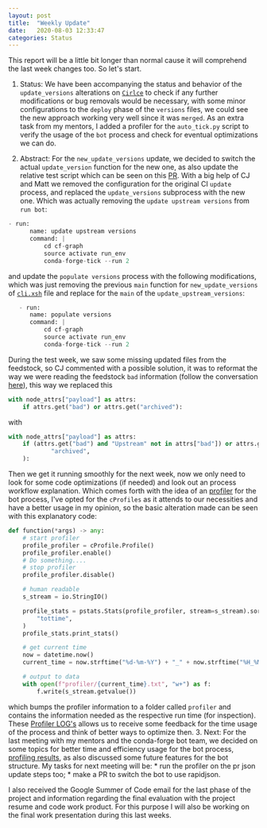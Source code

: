 ```yaml
---
layout: post
title:  "Weekly Update"
date:   2020-08-03 12:33:47
categories: Status
---
```


This report will be a little bit longer than normal cause it will comprehend the last week changes too. So let's start.

  1. Status: We have been accompanying the status and behavior of the `update_versions` alterations on 
  [`Cirlce`](https://circleci.com/) to check if any further modifications or bug removals would be necessary, with some
   minor configurations to the `deploy` phase of the `versions` files, we could see the new approach working very well 
   since it was `merged`. As an extra task from my mentors, I added a profiler for the `auto_tick.py` script to verify 
   the usage of the `bot` process and check for eventual optimizations we can do.
  
  2. Abstract: For the `new_update_versions` update, we decided to switch the actual `update_version` function for the 
  new one, as also update the relative test script which can be seen on this 
  [PR](https://github.com/regro/cf-scripts/pull/1075).  With a big help of CJ and Matt we removed the 
  configuration for the original CI `update` process, and replaced the `update_versions` subprocess with the new one. 
  Which was actually removing the `update upstream versions` from `run bot`:
  ```python
  - run:
        name: update upstream versions	
        command: |	
            cd cf-graph	
            source activate run_env	
            conda-forge-tick --run 2  
  ```
  and update the `populate versions` process with the following modifications, which was just removing the previous 
  `main` function for `new_update_versions` of 
  [`cli.xsh`](https://github.com/regro/cf-scripts/blob/057274f371da27bb4b231105671f9ff7a992f35e/conda_forge_tick/cli.xsh#L86) 
  file and replace for the `main` of the `update_upstream_versions`:
  ```python
     - run:
        name: populate versions
        command: |
            cd cf-graph
            source activate run_env
            conda-forge-tick --run 2
  ```
  During the test week, we saw some missing updated files from the feedstock, so CJ commented with a possible 
  solution, it was to reformat the way we were reading the feedstock `bad` information (follow the conversation 
  [here](https://github.com/regro/cf-scripts/pull/1073)), this way we replaced this
```python
with node_attrs["payload"] as attrs:
    if attrs.get("bad") or attrs.get("archived"):

```
  with 
```python
with node_attrs["payload"] as attrs:
    if (attrs.get("bad") and "Upstream" not in attrs["bad"]) or attrs.get(
            "archived",
    ):
```
  
  Then we get it running smoothly for the next week, now we only need to look for some code optimizations (if needed) 
  and look out an process workflow explanation. Which comes forth with the idea of an 
  [profiler](https://github.com/regro/cf-scripts/pull/1071) for the bot process, I've opted for the `cProfiles` as it 
  attends to our necessities and have a better usage in my opinion, so the basic alteration made can be seen with this 
  explanatory code:
```python
def function(*args) -> any:
    # start profiler
    profile_profiler = cProfile.Profile()
    profile_profiler.enable()
    # Do something....
    # stop profiler
    profile_profiler.disable()

    # human readable
    s_stream = io.StringIO()

    profile_stats = pstats.Stats(profile_profiler, stream=s_stream).sort_stats(
        "tottime",
    )
    profile_stats.print_stats()

    # get current time
    now = datetime.now()
    current_time = now.strftime("%d-%m-%Y") + "_" + now.strftime("%H_%M_%S")

    # output to data
    with open(f"profiler/{current_time}.txt", "w+") as f:
        f.write(s_stream.getvalue())

```
  which bumps the profiler information to a folder called `profiler` and contains the information needed as the 
  respective run time (for inspection). These 
  [Profiler LOG's](https://github.com/regro/cf-graph-countyfair/tree/master/profiler) allows us to receive some feedback
   for the time usage of the process and think of better ways to optimize then.
  3. Next: For the last meeting with my mentors and the conda-forge bot team, we decided on some topics for better time
   and efficiency usage for the bot process, 
   [profiling results](https://github.com/regro/cf-graph-countyfair/blob/master/profiler/04-08-2020_16_44_32.txt), as 
   also discussed some future features for the bot structure. My tasks for next meeting will be:
       * run the profiler on the pr json update steps too;
       * make a PR to switch the bot to use rapidjson.

I also received the Google Summer of Code email for the last phase of the project and information regarding the final 
evaluation with the project resume and code work product. For this purpose I will also be working on the final work 
presentation during this last weeks.
